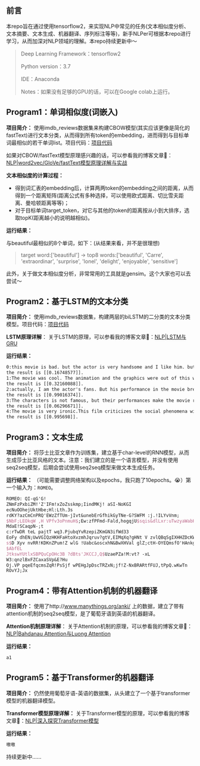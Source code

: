 ## 前言

本repo旨在通过使用tensorflow2，来实现NLP中常见的任务(文本相似度分析、文本摘要、文本生成、机器翻译、序列标注等等)，新手NLPer可根据本repo进行学习，从而加深对NLP领域的理解。本repo持续更新中～

> Deep Learning Framework：tensorflow2
>
> Python version：3.7
>
> IDE：Anaconda
>
> Notes：如果没有足够的GPU的话，可以在Google colab上运行。

## Program1：单词相似度(词嵌入)

**项目简介：** 使用imdb_reviews数据集来构建CBOW模型(其实应该更像是简化的fastText)进行文本分类，从而得到所有token的embedding，进而得到与目标单词最相似的若干单词list。项目代码：[项目代码](https://github.com/codewithzichao/NLP_Programs/tree/master/word_embedding_program)

如果对CBOW/fastText模型原理感兴趣的话，可以参看我的博客文章🤩：[NLP|word2vec/GloVe/fastText模型原理详解与实战](https://codewithzichao.github.io/2020/02/29/NLP-word2vec-GloVe-fastText模型原理详解/)

**文本相似度的计算过程：**

* 得到词汇表的embedding后，计算两两token的embedding之间的距离，从而得到一个距离矩阵(距离公式有多种选择，可以使用欧式距离、切比雪夫距离、曼哈顿距离等等)；
* 对于目标单词target_token，对它与其他的token的距离按从小到大排序，选取topK(距离越小的说明越相似)。

**运行结果：** 

与beautiful最相似的8个单词，如下：(从结果来看，并不是很理想)

> target word:['beautiful'] -> top8 words:['beautiful', 'Carre', 'extraordinar', 'surprise', 'lonel', 'delight', 'enjoyable', 'sensitive']

此外，关于做文本相似度分析，非常常用的工具就是gensim。这个大家也可以去尝试～

## Program2：基于LSTM的文本分类

**项目简介：**  使用imdb_reviews数据集，构建两层的biLSTM的二分类的文本分类模型。项目代码：[项目代码]()

**LSTM原理详解**： 关于LSTM的原理，可以参看我的博客文章🤩：[NLP|LSTM与GRU](https://codewithzichao.github.io/2020/02/17/NLP｜LSTM与GRU/)

**运行结果：**

```latex
0:this movie is bad. but the actor is very handsome and I like him. but I will not recommend this movie.
the result is [[0.16748577]].
1:The movie was cool. The animation and the graphics were out of this world. I would recommend this movie.
the result is [[0.32160088]].
2:actually, I am the actor's fans. But his performance in the movie break my heart.
the result is [[0.99016374]].
3:The characters is not famous, but their performances make the movie reach a very high level! 
the result is [[0.06296671]].
4:The movie is very ironic.This film criticizes the social phenomena without conscience
the result is [[0.995698]].
```

## Program3：文本生成

**项目简介：** 将莎士比亚文章作为训练集，建立基于char-level的RNN模型，从而生成莎士比亚风格的文本。注意：我们建立的是一个语言模型，并没有使用seq2seq模型，后期会尝试使用seq2seq模型来做文本生成任务。

**运行结果：** （可能需要调整网络架构以及epochs，我只跑了10epochs。😭）第一个输入为：`ROMEO`。

```latex
ROMEO: QI-qG'G!
ZNmFzPxbiZM!'Z'IFm!xZoZsskmp;IindMKj! aSI-NoKGI
ecNuOOhejUktHbe;Hl:Lth.3s
rdKY?azCmCnPRQ'EWzZfTUm-jIvt&unebErGfhikGyTNe-G?SWFM :j.!ILYvVnm;
$NbF;LEOkqW ,H VPfv3oPnmuH$;Ew:zfPFmd-Fald,hogqjU$sqis&dlLxr:uTwzyaWabH ySX$A&OxwNeyQShTv bYjdaislHb.D' igUAUNOdHUOm EkWYzr?,.nSaI TesMOIAyK-xVgCcNNXpuWv?KFdg 33fNiIO-nWn&gR-qYn3SIqXTXgr:MGbIi,o EhRPIbgxOauccz ?WcbEewBBftyq E!bGMvSrYJeqi.kX&Y' nKbbB:?kViUlQmoLgRbCwcQ&sq&  ZT! .vk,dLoX!Pltnw,FagEKQBaQudiT?kttsU:azLSMYu;Eb'DdTWyMuwvy'CTDTaEgpE
MdaE!SCaqpN-;t
c:rTwDR teL pajtT wq3.PjubqYvRzepiZKmGN3ifWd33 
EoFy dhEN;UwVGIQzHKHFaHtoXvzmhJqruv?gtV,EIMqXq?gHNt V zvlQBqSgIXHHZDcKWZtALYtMQf&xxzETpaZ E!DJtvgxqTrLHuZvhoVv.GJS!gBKZHVGwHPZ,dnncW PqInSG$e.ocbS3AVLAH-X!U'd!
s$D Xyv nvRR!KDKnZPum!Z wlG !Uabc&oscxhN&BwXHVal glZ;ctH-OYEQmsfO'HAnkglqV&F-AVIIV!aWB,ax'JpDfAqfTQzT b3rGnhYxcHihWSs!A
$AbfEL
JtkswYUtlxSBPQuCpOHc3B ?dBts'JKCCJ,Q$UzaePZa!M:vt? -xL 
W3:qnzlBxFZCaxaSVp&E?Hu
Oj.VP pqeEfqcmsZqR!PsSjf wPEHgJpDscTRZxN;jf!Z-NxBRARtfFUJ,tPpQ.wKwTn
ROvYJ;Jx
```

## Program4：带有Attention机制的机器翻译

**项目简介：** 使用了http://www.manythings.org/anki/ 上的数据，建立了带有attention机制的seq2seq模型，是了葡萄牙语到英语的机器翻译。

**Attention机制原理详解**： 关于Attention机制的原理，可以参看我的博客文章🤩：[NLP|Bahdanau Attention与Luong Attention](https://codewithzichao.github.io/2020/02/17/NLP｜Bahdanau-Attention与Luong-Attention/)

**运行结果：**

```latex
a1

```

## Program5：基于Transformer的机器翻译

**项目简介：** 仍然使用葡萄牙语-英语的数据集，从头建立了一个基于transformer模型的机器翻译模型。

**Transformer模型原理详解：** 关于Transformer模型的原理，可以参看我的博客文章🤩：[NLP|深入探究Transformer模型](https://codewithzichao.github.io/2020/02/17/NLP｜深入探究Transformer模型/)

**运行结果：**

```latex
嗷嗷
```



持续更新中......

